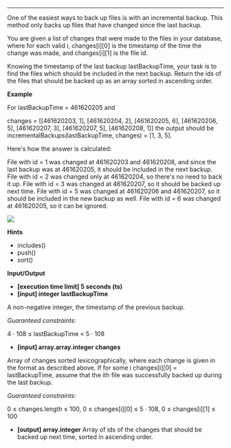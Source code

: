 ---
One of the easiest ways to back up files is with an incremental backup. This method only backs up files that have changed since the last backup.

You are given a list of changes that were made to the files in your database, where for each valid i, changes[i][0] is the timestamp of the time the change was made, and changes[i][1] is the file id.

Knowing the timestamp of the last backup lastBackupTime, your task is to find the files which should be included in the next backup. Return the ids of the files that should be backed up as an array sorted in ascending order.

**Example**

For lastBackupTime = 461620205 and

changes = [[461620203, 1], 
           [461620204, 2], 
           [461620205, 6],
           [461620206, 5], 
           [461620207, 3], 
           [461620207, 5], 
           [461620208, 1]]
the output should be
incrementalBackups(lastBackupTime, changes) = [1, 3, 5].

Here's how the answer is calculated:

File with id = 1 was changed at 461620203 and 461620208, and since the last backup was at 461620205, it should be included in the next backup.
File with id = 2 was changed only at 461620204, so there's no need to back it up.
File with id = 3 was changed at 461620207, so it should be backed up next time.
File with id = 5 was changed at 461620206 and 461620207, so it should be included in the new backup as well.
File with id = 6 was changed at 461620205, so it can be ignored.

<img src='https://codefightsuserpics.s3.amazonaws.com/tasks/incrementalBackups/img/example.png?_tm=1490626049337'>

**Hints**
-   includes()
-   push()
-   sort()

**Input/Output**

- **[execution time limit] 5 seconds (ts)**
- **[input] integer lastBackupTime**

A non-negative integer, the timestamp of the previous backup.

*Guaranteed constraints:*

4 · 108 ≤ lastBackupTime < 5 · 108

- **[input] array.array.integer changes**

Array of changes sorted lexicographically, where each change is given in the format as described above.
If for some i changes[i][0] = lastBackupTime, assume that the ith file was successfully backed up during the last backup.

*Guaranteed constraints:*

0 ≤ changes.length ≤ 100,
0 ≤ changes[i][0] ≤ 5 · 108,
0 ≤ changes[i][1] ≤ 100

-   **[output] array.integer**
Array of ids of the changes that should be backed up next time, sorted in ascending order.
